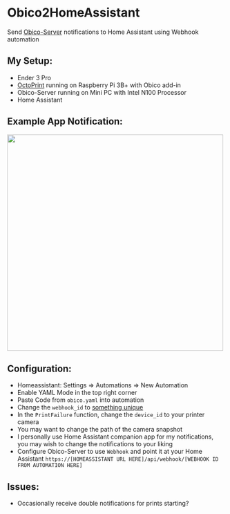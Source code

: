 # Obico2HomeAssistant
Send [Obico-Server](https://www.obico.io/docs/server-guides/) notifications to Home Assistant using Webhook automation

## My Setup:
* Ender 3 Pro
* [OctoPrint](https://octoprint.org/) running on Raspberry Pi 3B+ with Obico add-in
* Obico-Server running on Mini PC with Intel N100 Processor
* Home Assistant 

## Example App Notification:
<a href="url"><img src="https://github.com/user-attachments/assets/9d59ec4e-826d-4a46-b1eb-d219778c66f4" width="500" ></a>

## Configuration:
* Homeassistant: Settings => Automations => New Automation
* Enable YAML Mode in the top right corner
* Paste Code from `obico.yaml` into automation
* Change the `webhook_id` to [something unique](https://www.uuidgenerator.net/)
* In the `PrintFailure` function, change the `device_id` to your printer camera
* You may want to change the path of the camera snapshot
* I personally use Home Assistant companion app for my notifications, you may wish to change the notifications to your liking
* Configure Obico-Server to use `Webhook` and point it at your Home Assistant `https://[HOMEASSISTANT URL HERE]/api/webhook/[WEBHOOK ID FROM AUTOMATION HERE]`

## Issues:
* Occasionally receive double notifications for prints starting?
